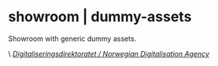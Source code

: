 # showroom | dummy-assets

Showroom with generic dummy assets.

\ [_Digitaliseringsdirektoratet / Norwegian Digitalisation Agency_](https://digdir.no)
